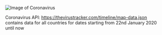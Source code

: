 ![Image of Coronavirus](https://i.ibb.co/YbC0Ngt/Coronavirus-410x270px.jpg)

Coronavirus API:
https://thevirustracker.com/timeline/map-data.json
contains data for all countries for dates starting from 22nd January 2020 until now